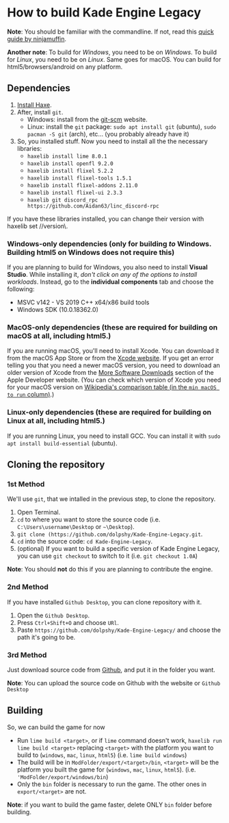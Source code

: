 # How to build Kade Engine Legacy

**Note**: You should be familiar with the commandline. If not, read this [quick guide by ninjamuffin](https://ninjamuffin99.newgrounds.com/news/post/1090480).

**Another note**: To build for *Windows*, you need to be on *Windows*. To build for *Linux*, you need to be on *Linux*. Same goes for macOS. You can build for html5/browsers/android on any platform.

## Dependencies
 1. [Install Haxe](https://haxe.org/download/).
 2. After, install `git`.
	 - Windows: install from the [git-scm](https://git-scm.com/downloads) website.
	 - Linux: install the `git` package: `sudo apt install git` (ubuntu), `sudo pacman -S git` (arch), etc... (you probably already have it)
 3. So, you installed stuff. Now you need to install all the the necessary libraries:
	 - `haxelib install lime 8.0.1`
	 - `haxelib install openfl 9.2.0`
	 - `haxelib install flixel 5.2.2`
	 - `haxelib install flixel-tools 1.5.1`
	 - `haxelib install flixel-addons 2.11.0`
	 - `haxelib install flixel-ui 2.3.3`
	 - `haxelib git discord_rpc https://github.com/Aidan63/linc_discord-rpc`

If you have these libraries installed, you can change their version with haxelib set <library> //version\\.

### Windows-only dependencies (only for building *to* Windows. Building html5 on Windows does not require this)
If you are planning to build for Windows, you also need to install **Visual Studio**.
While installing it, *don't click on any of the options to install workloads*. Instead, go to the **individual components** tab and choose the following:
-   MSVC v142 - VS 2019 C++ x64/x86 build tools
-   Windows SDK (10.0.18362.0)

### MacOS-only dependencies (these are required for building on macOS at all, including html5.)
If you are running macOS, you'll need to install Xcode. You can download it from the macOS App Store or from the [Xcode website](https://developer.apple.com/xcode/).
If you get an error telling you that you need a newer macOS version, you need to download an older version of Xcode from the [More Software Downloads](https://developer.apple.com/download/more/) section of the Apple Developer website. (You can check which version of Xcode you need for your macOS version on [Wikipedia's comparison table (in the `min macOS to run` column)](https://en.wikipedia.org/wiki/Xcode#Version_comparison_table).)

### Linux-only dependencies (these are required for building on Linux at all, including html5.)
If you are running Linux, you need to install GCC. You can install it with `sudo apt install build-essential` (ubuntu).

## Cloning the repository

### 1st Method
We'll use `git`, that we intalled in the previous step, to clone the repository.
1. Open Terminal.
2. `cd` to where you want to store the source code (i.e. `C:\Users\username\Desktop` or `~\Desktop`).
3. `git clone (https://github.com/dolpshy/Kade-Engine-Legacy.git`.
4. `cd` into the source code: `cd Kade-Engine-Legacy`.
5. (optional) If you want to build a specific version of Kade Engine Legacy, you can use `git checkout` to switch to it (i.e. `git checkout 1.0A`)

**Note**: You should **not** do this if you are planning to contribute the engine.

### 2nd Method
If you have installed `Github Desktop`, you can clone repository with it.
1. Open the `Github Desktop`.
2. Press `Ctrl+Shift+O` and choose `URl`.
3. Paste `https://github.com/dolpshy/Kade-Engine-Legacy/` and choose the path it's going to be.

### 3rd Method
Just download source code from [Github](https://github.com/dolpshy/Kade-Engine-Legacy/), and put it in the folder you want.

**Note**: You can upload the source code on Github with the website or `Github Desktop`

## Building
So, we can build the game for now

- Run `lime build <target>`, or if `lime` command doesn't work, `haxelib run lime build <target>` replacing `<target>` with the platform you want to build to (`windows`, `mac`, `linux`, `html5`) (i.e. `lime build windows`)
- The build will be in `ModFolder/export/<target>/bin`, `<target>` will be the platform you built the game for (`windows`, `mac`, `linux`, `html5`). (i.e. `'ModFolder/export/windows/bin`)
- Only the `bin` folder is necessary to run the game. The other ones in `export/<target>` are not.

**Note**: if you want to build the game faster, delete ONLY `bin` folder before building.
